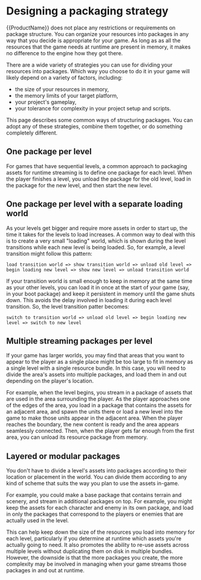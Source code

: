 # Designing a packaging strategy

{{ProductName}} does not place any restrictions or requirements on package structure. You can organize your resources into packages in any way that you decide is appropriate for your game. As long as as all the resources that the game needs at runtime are present in memory, it makes no difference to the engine how they got there.

There are a wide variety of strategies you can use for dividing your resources into packages. Which way you choose to do it in your game will likely depend on a variety of factors, including:

-	the size of your resources in memory,
-	the memory limits of your target platform,
-	your project's gameplay,
-	your tolerance for complexity in your project setup and scripts.

This page describes some common ways of structuring packages. You can adopt any of these strategies, combine them together, or do something completely different.

## One package per level

For games that have sequential levels, a common approach to packaging assets for runtime streaming is to define one package for each level. When the player finishes a level, you unload the package for the old level, load in the package for the new level, and then start the new level.

## One package per level with a separate loading world

As your levels get bigger and require more assets in order to start up, the time it takes for the levels to load increases. A common way to deal with this is to create a very small "loading" world, which is shown during the level transitions while each new level is being loaded. So, for example, a level transition might follow this pattern:

`load transition world => show transition world => unload old level => begin loading new level => show new level => unload transition world`

If your transition world is small enough to keep in memory at the same time as your other levels, you can load it in once at the start of your game (say, in your boot package) and keep it persistent in memory until the game shuts down. This avoids the delay involved in loading it during each level transition. So, the level transition patter becomes:

`switch to transition world => unload old level => begin loading new level => switch to new level`

## Multiple streaming packages per level

If your game has larger worlds, you may find that areas that you want to appear to the player as a single place might be too large to fit in memory as a single level with a single resource bundle. In this case, you will need to divide the area's assets into multiple packages, and load them in and out depending on the player's location.

For example, when the level begins, you stream in a package of assets that are used in the area surrounding the player. As the player approaches one of the edges of the area, you load in a package that contains the assets for an adjacent area, and spawn the units there or load a new level into the game to make those units appear in the adjacent area. When the player reaches the boundary, the new content is ready and the area appears seamlessly connected. Then, when the player gets far enough from the first area, you can unload its resource package from memory.

## Layered or modular packages

You don't have to divide a level's assets into packages according to their location or placement in the world. You can divide them according to any kind of scheme that suits the way you plan to use the assets in-game.

For example, you could make a base package that contains terrain and scenery, and stream in additional packages on top. For example, you might keep the assets for each character and enemy in its own package, and load in only the packages that correspond to the players or enemies that are actually used in the level.

This can help keep down the size of the resources you load into memory for each level, particularly if you determine at runtime which assets you're actually going to need. It also promotes the ability to re-use assets across multiple levels without duplicating them on disk in multiple bundles. However, the downside is that the more packages you create, the more complexity may be involved in managing when your game streams those packages in and out at runtime.

